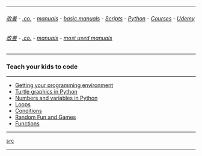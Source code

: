 
---

###### [改善](https://github.com/ttltrk/0C/blob/master/README.MD) - [.co.](https://github.com/ttltrk/PRG/blob/master/CODING.MD) - [manuals](https://github.com/ttltrk/PRG/blob/master/MAN.MD) - [basic manuals](https://github.com/ttltrk/PRG/blob/master/MANUALS.MD) - [Scripts](https://github.com/ttltrk/PRG/blob/master/PY/DOC/SC/SC.MD) - [Python](https://github.com/ttltrk/PRG/blob/master/PY/DOC/OPYM/OPYM.MD) - [Courses](https://github.com/ttltrk/PRG/blob/master/PY/DOC/OPYM/13/COURSES.MD) - [Udemy](https://github.com/ttltrk/PRG/blob/master/PY/DOC/OPYM/13/06/UDEMY.MD)

###### [改善](https://github.com/ttltrk/0C/blob/master/README.MD) - [.co.](https://github.com/ttltrk/PRG/blob/master/CODING.MD) - [manuals](https://github.com/ttltrk/PRG/blob/master/MAN.MD) - [most used manuals](https://github.com/ttltrk/PRG/blob/master/MUM.MD) 

---

<h3 id='^'>Teach your kids to code</h3>

---

* [Getting your programming environment](https://github.com/ttltrk/PRG/blob/master/PY/DOC/TYKTC/01/ENV.MD)
* [Turtle graphics in Python](https://github.com/ttltrk/PRG/blob/master/PY/DOC/TYKTC/02/TURTLE.MD)
* [Numbers and variables in Python](https://github.com/ttltrk/PRG/blob/master/PY/DOC/TYKTC/03/NUMVAR.MD)
* [Loops]()
* [Conditions]()
* [Random Fun and Games]()
* [Functions]()

---

[src](https://www.udemy.com/teach-your-kids-to-code/learn/v4/content)

---

